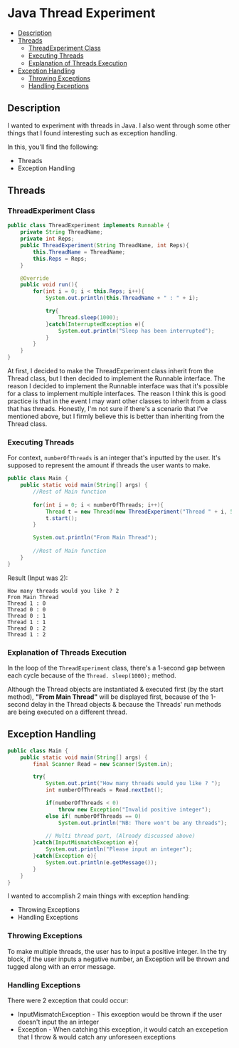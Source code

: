# Java Thread Experiment
- [Description](#description)
- [Threads](#threads)
    + [ThreadExperiment Class](#threadexperiment-class)
    + [Executing Threads](#executing-threads)
    + [Explanation of Threads Execution](#explanation-of-threads-execution)
- [Exception Handling](#exception-handling)
    + [Throwing Exceptions](#throwing-exceptions)
    + [Handling Exceptions](#handling-exceptions)
## Description
I wanted to experiment with threads in Java. I also went through some other things that I found interesting such as exception handling.

In this, you'll find the following:

- Threads
- Exception Handling

## Threads

### ThreadExperiment Class
```java
public class ThreadExperiment implements Runnable {
    private String ThreadName;
    private int Reps;
    public ThreadExperiment(String ThreadName, int Reps){
        this.ThreadName = ThreadName;
        this.Reps = Reps;
    }

    @Override
    public void run(){
        for(int i = 0; i < this.Reps; i++){
            System.out.println(this.ThreadName + " : " + i);

            try{
                Thread.sleep(1000);
            }catch(InterruptedException e){
                System.out.println("Sleep has been interrupted");
            }
        }
    }
}

```

At first, I decided to make the ThreadExperiment class inherit from the Thread class, but I then decided to implement the Runnable interface. The reason I decided to implement the Runnable interface was that it's possible for a class to implement multiple interfaces. The reason I think this is good practice is that in the event I may want other classes to inherit from a class that has threads. Honestly, I'm not sure if there's a scenario that I've mentioned above, but I firmly believe this is better than inheriting from the Thread class.

### Executing Threads

For context, ```numberOfThreads``` is an integer that's inputted by the user. It's supposed to represent the amount if threads the user wants to make.

```java
public class Main {
    public static void main(String[] args) {
        //Rest of Main function
        
        for(int i = 0; i < numberOfThreads; i++){
            Thread t = new Thread(new ThreadExperiment("Thread " + i, 5));
            t.start();
        }

        System.out.println("From Main Thread");
        
        //Rest of Main function
    }
}
```
Result (Input was 2):
```
How many threads would you like ? 2
From Main Thread
Thread 1 : 0
Thread 0 : 0
Thread 0 : 1
Thread 1 : 1
Thread 0 : 2
Thread 1 : 2
```

### Explanation of Threads Execution

In the loop of the ```ThreadExperiment``` class, there's a 1-second gap between each cycle because of the ```Thread. sleep(1000);``` method.

Although the Thread objects are instantiated & executed first (by the start method), **"From Main Thread"** will be displayed first, because of the 1-second delay in the Thread objects & because the Threads' run methods are being executed on a different thread.

## Exception Handling

```java
public class Main {
    public static void main(String[] args) {
        final Scanner Read = new Scanner(System.in);

        try{
            System.out.print("How many threads would you like ? ");
            int numberOfThreads = Read.nextInt();

            if(numberOfThreads < 0)
                throw new Exception("Invalid positive integer");
            else if( numberOfThreads == 0)
                System.out.println("NB: There won't be any threads");
            
            // Multi thread part, (Already discussed above)
        }catch(InputMismatchException e){
            System.out.println("Please input an integer");
        }catch(Exception e){
            System.out.println(e.getMessage());
        }
    }
}
```

I wanted to accomplish 2 main things with exception handling:
- Throwing Exceptions
- Handling Exceptions

### Throwing Exceptions
To make multiple threads, the user has to input a positive integer. In the try block, if the user inputs a negative number, an Exception will be thrown and tugged along with an error message. 

### Handling Exceptions
There were 2 exception that could occur:
- InputMismatchException - This exception would be thrown if the user doesn't input the an integer
- Exception - When catching this exception, it would catch an excepetion that I throw & would catch any unforeseen exceptions